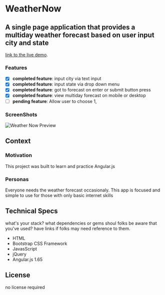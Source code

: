 # WeatherNow

## A single page application that provides a multiday weather forecast based on user input city and state
 [link to the live demo](#).

### Features
- [x] **completed feature**: input city via text input
- [x] **completed feature**: input state via drop down menu
- [x] **completed feature**: got to forecast on enter or submit button press
- [x] **completed feature**: view multiday forecast on mobile or desktop
- [ ] **pending feature**: Allow user to choose 1,

### ScreenShots
![Weather Now Preview](./readMeImg/weatherNow.gif)


## Context
### Motivation
This project was built to learn and practice Angular.js
### Personas
Everyone needs the weather forecast occasionaly.  This app is focused and simple to use for those with only basic internet skills

## Technical Specs
what's your stack? what dependencies or gems shoul folks be aware that you've used? have links if folks may need reference to them.
- HTML
- Bootstrap CSS Framework
- JavasScript
- jQuery
- Angular.js 1.65

## License
no license required
